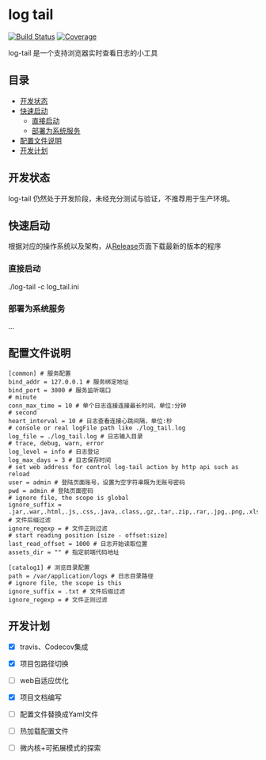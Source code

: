 # log tail

[![Build Status](https://travis-ci.org/Arugal/log-tail.svg?branch=master)](https://travis-ci.org/Arugal/log-tail)
[![Coverage](https://codecov.io/gh/Arugal/log-tail/branch/master/graph/badge.svg)](https://codecov.io/gh/Arugal/log-tail)


log-tail 是一个支持浏览器实时查看日志的小工具


## 目录

* [开发状态](#开发状态)
* [快速启动](#快速启动)
    * [直接启动](#直接启动)
    * [部署为系统服务](#部署为系统服务)
* [配置文件说明](#配置文件说明)
* [开发计划](#开发计划)


## 开发状态
log-tail 仍然处于开发阶段，未经充分测试与验证，不推荐用于生产环境。

## 快速启动

根据对应的操作系统以及架构，从[Release](https://github.com/Arugal/log-tail/releases)页面下载最新的版本的程序

### 直接启动
  ./log-tail -c log_tail.ini
### 部署为系统服务
   ...
## 配置文件说明
```
[common] # 服务配置
bind_addr = 127.0.0.1 # 服务绑定地址
bind_port = 3000 # 服务监听端口
# minute
conn_max_time = 10 # 单个日志连接连接最长时间，单位:分钟
# second
heart_interval = 10 # 日志查看连接心跳间隔，单位:秒
# console or real logFile path like ./log_tail.log
log_file = ./log_tail.log # 日志输入目录
# trace, debug, warn, error
log_level = info # 日志登记
log_max_days = 3 # 日志保存时间
# set web address for control log-tail action by http api such as reload
user = admin # 登陆页面账号，设置为空字符串既为无账号密码
pwd = admin # 登陆页面密码
# ignore file, the scope is global
ignore_suffix = .jar,.war,.html,.js,.css,.java,.class,.gz,.tar,.zip,.rar,.jpg,.png,.xls,.xlxs,.pdf # 文件后缀过滤
ignore_regexp = # 文件正则过滤
# start reading position [size - offset:size]
last_read_offset = 1000 # 日志开始读取位置
assets_dir = "" # 指定前端代码地址

[catalog1] # 浏览目录配置
path = /var/application/logs # 日志目录路径
# ignore file, the scope is this
ignore_suffix = .txt # 文件后缀过滤
ignore_regexp = # 文件正则过滤
```

## 开发计划

- [x] travis、Codecov集成
- [x] 项目包路径切换
- [ ] web自适应优化
- [x] 项目文档编写

- [ ] 配置文件替换成Yaml文件
- [ ] 热加载配置文件
- [ ] 微内核+可拓展模式的探索